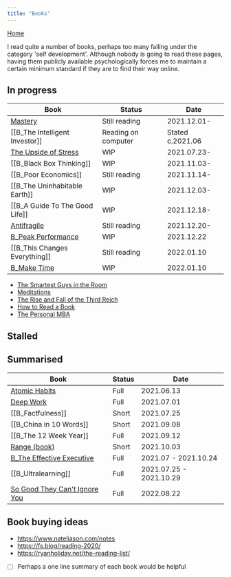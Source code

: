 ```yaml
---
title: "Books"
---
```

[Home](https://93jy.github.io/quartz/)

I read quite a number of books, perhaps too many falling under the category 'self development'. Although nobody is going to read these pages, having them publicly available psychologically forces me to maintain a certain minimum standard if they are to find their way online. 

## In progress
| Book                                    | Status              | Date             |
| --------------------------------------- | ------------------- | ---------------- |
| [Mastery](notes/B_Mastery.md)                           | Still reading       | 2021.12.01-      |
| [[B_The Intelligent Investor]]          | Reading on computer | Stated c.2021.06 |
| [The Upside of Stress](notes/B_The%20Upside%20of%20Stress.md)              | WIP                 | 2021.07.23-      |
| [[B_Black Box Thinking]]                | WIP                 | 2021.11.03-      |
| [[B_Poor Economics]]                    | Still reading       | 2021.11.14-      |
| [[B_The Uninhabitable Earth]]           | WIP                 | 2021.12.03-      |
| [[B_A Guide To The Good Life]]          | WIP                 | 2021.12.18-      |
| [Antifragile](notes/B_Antifragile.md) | Still reading       | 2021.12.20-      |
| [B_Peak Performance](notes/B_Peak%20Performance.md)                  | WIP                 | 2021.12.22       |
| [[B_This Changes Everything]]           | Still reading       | 2022.01.10       |
| [B_Make Time](notes/B_Make%20Time.md)   | WIP                 | 2022.01.10       |
- [The Smartest Guys in the Room](notes/The%20Smartest%20Guys%20in%20the%20Room.md)
- [Meditations](notes/B_Meditations.md)
- [The Rise and Fall of the Third Reich](notes/B_The%20Rise%20and%20Fall%20of%20the%20Third%20Reich.md)
- [How to Read a Book](notes/B_How%20to%20Read%20a%20Book.md)
- [The Personal MBA](notes/B_The%20Personal%20MBA.md)

## Stalled 


## Summarised
| Book                                                                                | Status | Date                    |
| ----------------------------------------------------------------------------------- | ------ | ----------------------- |
| [Atomic Habits](notes/B_Atomic%20Habits.md)                                         | Full   | 2021.06.13              |
| [Deep Work](notes/B_Deep%20Work.md)                                                 | Full   | 2021.07.01              |
| [[B_Factfulness]]                                                                   | Short  | 2021.07.25              |
| [[B_China in 10 Words]]                                                             | Short  | 2021.09.08              |
| [[B_The 12 Week Year]]                                                              | Full   | 2021.09.12              |
| [Range (book)](notes/B_Range.md)                                                    | Short  | 2021.10.03              |
| [B_The Effective Executive](notes/B_The%20Effective%20Executive.md)                                                       | Full   | 2021.07 - 2021.10.24    |
| [[B_Ultralearning]]                                                                 | Full   | 2021.07.25 - 2021.10.29 |
| [So Good They Can't Ignore You](notes/B_So%20Good%20They%20Can't%20Ignore%20You.md) | Full   | 2022.08.22              |
 
## Book buying ideas
- https://www.nateliason.com/notes
- https://fs.blog/reading-2020/
- https://ryanholiday.net/the-reading-list/


- [ ] Perhaps a one line summary of each book would be helpful